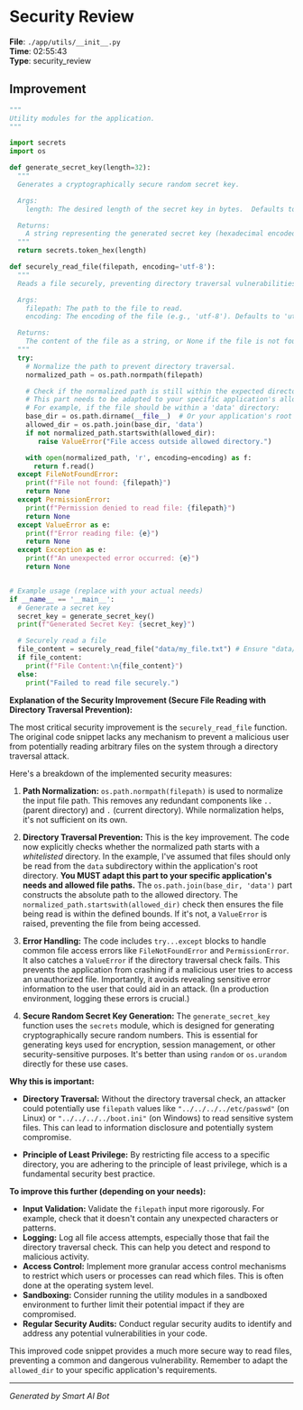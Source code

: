 # Security Review

**File**: `./app/utils/__init__.py`  
**Time**: 02:55:43  
**Type**: security_review

## Improvement

```python
"""
Utility modules for the application.
"""

import secrets
import os

def generate_secret_key(length=32):
  """
  Generates a cryptographically secure random secret key.

  Args:
    length: The desired length of the secret key in bytes.  Defaults to 32.

  Returns:
    A string representing the generated secret key (hexadecimal encoded).
  """
  return secrets.token_hex(length)

def securely_read_file(filepath, encoding='utf-8'):
  """
  Reads a file securely, preventing directory traversal vulnerabilities.

  Args:
    filepath: The path to the file to read.
    encoding: The encoding of the file (e.g., 'utf-8'). Defaults to 'utf-8'.

  Returns:
    The content of the file as a string, or None if the file is not found or access is denied.
  """
  try:
    # Normalize the path to prevent directory traversal.
    normalized_path = os.path.normpath(filepath)

    # Check if the normalized path is still within the expected directory.
    # This part needs to be adapted to your specific application's allowed file paths.
    # For example, if the file should be within a 'data' directory:
    base_dir = os.path.dirname(__file__)  # Or your application's root directory
    allowed_dir = os.path.join(base_dir, 'data')
    if not normalized_path.startswith(allowed_dir):
       raise ValueError("File access outside allowed directory.")

    with open(normalized_path, 'r', encoding=encoding) as f:
      return f.read()
  except FileNotFoundError:
    print(f"File not found: {filepath}")
    return None
  except PermissionError:
    print(f"Permission denied to read file: {filepath}")
    return None
  except ValueError as e:
    print(f"Error reading file: {e}")
    return None
  except Exception as e:
    print(f"An unexpected error occurred: {e}")
    return None


# Example usage (replace with your actual needs)
if __name__ == '__main__':
  # Generate a secret key
  secret_key = generate_secret_key()
  print(f"Generated Secret Key: {secret_key}")

  # Securely read a file
  file_content = securely_read_file("data/my_file.txt") # Ensure "data/my_file.txt" exists!
  if file_content:
    print(f"File Content:\n{file_content}")
  else:
    print("Failed to read file securely.")

```

**Explanation of the Security Improvement (Secure File Reading with Directory Traversal Prevention):**

The most critical security improvement is the `securely_read_file` function. The original code snippet lacks any mechanism to prevent a malicious user from potentially reading arbitrary files on the system through a directory traversal attack.

Here's a breakdown of the implemented security measures:

1. **Path Normalization:** `os.path.normpath(filepath)` is used to normalize the input file path.  This removes any redundant components like `..` (parent directory) and `.` (current directory). While normalization helps, it's not sufficient on its own.

2. **Directory Traversal Prevention:**  This is the key improvement.  The code now explicitly checks whether the normalized path starts with a *whitelisted* directory.  In the example, I've assumed that files should only be read from the `data` subdirectory within the application's root directory.  **You MUST adapt this part to your specific application's needs and allowed file paths.**  The `os.path.join(base_dir, 'data')` part constructs the absolute path to the allowed directory.  The `normalized_path.startswith(allowed_dir)` check then ensures the file being read is within the defined bounds. If it's not, a `ValueError` is raised, preventing the file from being accessed.

3. **Error Handling:** The code includes `try...except` blocks to handle common file access errors like `FileNotFoundError` and `PermissionError`.  It also catches a `ValueError` if the directory traversal check fails.  This prevents the application from crashing if a malicious user tries to access an unauthorized file.  Importantly, it avoids revealing sensitive error information to the user that could aid in an attack.  (In a production environment, logging these errors is crucial.)

4. **Secure Random Secret Key Generation:**  The `generate_secret_key` function uses the `secrets` module, which is designed for generating cryptographically secure random numbers. This is essential for generating keys used for encryption, session management, or other security-sensitive purposes.  It's better than using `random` or `os.urandom` directly for these use cases.

**Why this is important:**

* **Directory Traversal:** Without the directory traversal check, an attacker could potentially use `filepath` values like `"../../../../etc/passwd"` (on Linux) or `"../../../../boot.ini"` (on Windows) to read sensitive system files. This can lead to information disclosure and potentially system compromise.

* **Principle of Least Privilege:**  By restricting file access to a specific directory, you are adhering to the principle of least privilege, which is a fundamental security best practice.

**To improve this further (depending on your needs):**

* **Input Validation:**  Validate the `filepath` input more rigorously. For example, check that it doesn't contain any unexpected characters or patterns.
* **Logging:**  Log all file access attempts, especially those that fail the directory traversal check. This can help you detect and respond to malicious activity.
* **Access Control:** Implement more granular access control mechanisms to restrict which users or processes can read which files.  This is often done at the operating system level.
* **Sandboxing:** Consider running the utility modules in a sandboxed environment to further limit their potential impact if they are compromised.
* **Regular Security Audits:**  Conduct regular security audits to identify and address any potential vulnerabilities in your code.

This improved code snippet provides a much more secure way to read files, preventing a common and dangerous vulnerability. Remember to adapt the `allowed_dir` to your specific application's requirements.

---
*Generated by Smart AI Bot*
